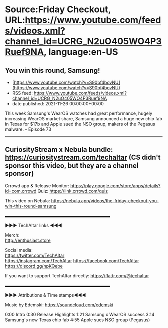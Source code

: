 # Source:Friday Checkout, URL:https://www.youtube.com/feeds/videos.xml?channel_id=UCRG_N2uO405WO4P3Ruef9NA, language:en-US

## You win this round, Samsung!
 - [https://www.youtube.com/watch?v=S90bf4bovNU](https://www.youtube.com/watch?v=S90bf4bovNU)
 - RSS feed: https://www.youtube.com/feeds/videos.xml?channel_id=UCRG_N2uO405WO4P3Ruef9NA
 - date published: 2021-11-26 00:00:00+00:00

This week Samsung's WearOS watches had great performance, hugely increasing WearOS market share, Samsung announced a huge new chip fab in Texas for $17b and Apple sued the NSO group, makers of the Pegasus malware. - Episode 73

---
CuriosityStream x Nebula bundle: https://curiositystream.com/techaltar 
(CS didn't sponsor this video, but they are a channel sponsor)
---

Crrowd app & Release Monitor: https://play.google.com/store/apps/details?id=com.crrowd 
Quiz: https://link.crrowd.com/quiz

This video on Nebula: https://nebula.app/videos/the-friday-checkout-you-win-this-round-samsung

 ▬▬▬▬▬▬▬▬▬▬▬▬▬▬▬▬▬▬▬▬▬▬▬▬  

►►► TechAltar links ◄◄◄  

Merch:  
http://enthusiast.store   

Social media:  
https://twitter.com/TechAltar  
https://instagram.com/TechAltar 
https://facebook.com/TechAltar  
https://discord.gg/npKQebe  

If you want to support TechAltar directly:  https://flattr.com/@techaltar 

▬▬▬▬▬▬▬▬▬▬▬▬▬▬▬▬▬▬▬▬▬▬▬▬

►►► Attributions & Time stamps◄◄◄

Music by Edemski: https://soundcloud.com/edemski 

0:00 Intro
0:30 Release Highlights
1:21 Samsung x WearOS success
3:14 Samsung's new Texas chip fab
4:55 Apple sues NSO group (Pegasus)

